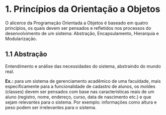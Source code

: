 # 1. Princípios da Orientação a Objetos

O alicerce da Programação Orientada a Objetos é baseado em quatro princípios, os quais devem ser pensados e refletidos nos processos do desenvolvimento de um sistema: Abstração, Encapsulamento, Hierarquia e Modularização.

## 1.1 Abstração

Entendimento e análise das necessidades do sistema, abstraindo do mundo real.

**Ex.:** para um sistema de gerenciamento acadêmico de uma faculdade, mais especificamente para a funcionalidade de cadastro de alunos, os moldes (classes) devem ser pensados com base nas características reais de um aluno (registro, nome, endereço, curso, data de nascimento etc.) e que sejam relevantes para o sistema. Por exemplo: informações como altura e peso podem ser irrelevantes para o sistema.